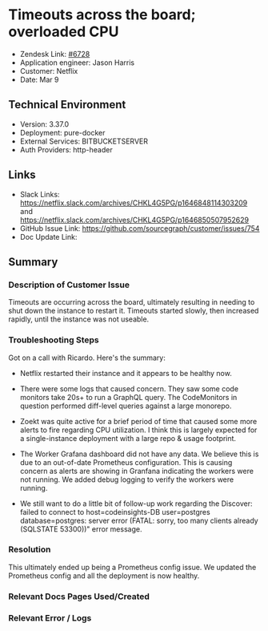 # Timeouts across the board; overloaded CPU <!-- Ticket Title  Hint: include keywords to make it searchable -->

- Zendesk Link: [#6728](https://sourcegraph.zendesk.com/agent/tickets/6728)
- Application engineer: Jason Harris
- Customer: Netflix <!-- Redact if this contains personally identifying information -->
- Date: Mar 9

<!-- Data populated from integration, speak to Ben Gordon or Michael Bali if not working -->
<!-- During Internal team trial, fill missing data manually (we are waiting for all data to sync) -->

## Technical Environment
- Version: 3.37.0​
- Deployment: pure-docker
- External Services: BITBUCKETSERVER
- Auth Providers: http-header


## Links
<!-- Data for application engineer manual entry -->
- Slack Links: https://netflix.slack.com/archives/CHKL4G5PG/p1646848114303209 and https://netflix.slack.com/archives/CHKL4G5PG/p1646850507952629 
- GitHub Issue Link: https://github.com/sourcegraph/customer/issues/754  
- Doc Update Link:

## Summary
### Description of Customer Issue
Timeouts are occurring across the board, ultimately resulting in needing to shut down the instance to restart it. Timeouts started slowly, then increased rapidly, until the instance was not useable.

### Troubleshooting Steps
Got on a call with Ricardo. Here's the summary: 

- Netflix restarted their instance and it appears to be healthy now.

- There were some logs that caused concern. They saw some code monitors take 20s+ to run a GraphQL query. The CodeMonitors in question performed diff-level queries against a large monorepo.

- Zoekt was quite active for a brief period of time that caused some more alerts to fire regarding CPU utilization. I think this is largely expected for a single-instance deployment with a large repo & usage footprint.

- The Worker Grafana dashboard did not have any data. We believe this is due to an out-of-date Prometheus configuration. This is causing concern as alerts are showing in Granfana indicating the workers were not running. We added debug logging to verify the workers were running.

- We still want to do a little bit of follow-up work regarding the Discover: failed to connect to host=codeinsights-DB user=postgres database=postgres: server error (FATAL: sorry, too many clients already (SQLSTATE 53300))" error message. 

### Resolution
This ultimately ended up being a Prometheus config issue. We updated the Prometheus config and all the deployment is now healthy.

### Relevant Docs Pages Used/Created

### Relevant Error / Logs
<!-- Please redact keys, tokens, and personal identifying information -->


<!-- Once complete, upload a copy to https://github.com/sourcegraph/support-tools-internal/tree/main/resolved-tickets as a .md file -->
<!-- Name the file 6728.md -->
